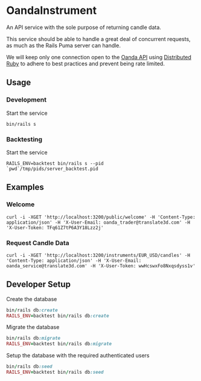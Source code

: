 # OandaInstrument

An API service with the sole purpose of returning candle data.

This service should be able to handle a great deal of concurrent requests, as much as the Rails Puma server can handle.

We will keep only one connection open to the [Oanda API](https://developer.oanda.com/rest-live-v20/best-practices/) using [Distributed Ruby](https://ruby-doc.org/stdlib-2.4.5/libdoc/drb/rdoc/DRb.html) to adhere to best practices and prevent being rate limited.

## Usage

### Development

Start the service

    bin/rails s

### Backtesting

Start the service

    RAILS_ENV=backtest bin/rails s --pid `pwd`/tmp/pids/server_backtest.pid

## Examples

### Welcome

    curl -i -XGET 'http://localhost:3200/public/welcome' -H 'Content-Type: application/json' -H 'X-User-Email: oanda_trader@translate3d.com' -H 'X-User-Token: TFq61Z7tP6A3Y18Lzz2j'

### Request Candle Data

    curl -i -XGET 'http://localhost:3200/instruments/EUR_USD/candles' -H 'Content-Type: application/json' -H 'X-User-Email: oanda_service@translate3d.com' -H 'X-User-Token: wwHcswxFo8Nxqsdyss1v'

## Developer Setup

Create the database

```ruby
bin/rails db:create
RAILS_ENV=backtest bin/rails db:create
```

Migrate the database

```ruby
bin/rails db:migrate
RAILS_ENV=backtest bin/rails db:migrate
```

Setup the database with the required authenticated users

```ruby
bin/rails db:seed
RAILS_ENV=backtest bin/rails db:seed
```
